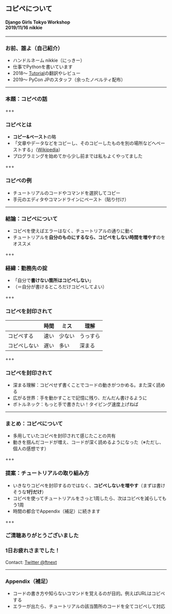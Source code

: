 ## コピペについて
#### Django Girls Tokyo Workshop<br>2019/11/16 nikkie

---

### お前、誰よ（自己紹介）

- ハンドルネーム nikkie（にっきー）
- 仕事でPythonを書いています
- 2018〜 [Tutorial](https://tutorial.djangogirls.org/ja/)の翻訳やレビュー
- 2019〜 PyCon JPのスタッフ（余ったノベルティ配布）

---

### 本題：コピペの話

+++

### コピペとは

- **コピー&ペースト**の略
- 「文章やデータなどをコピーし、そのコピーしたものを別の場所などへペーストする」（[Wikipedia](https://ja.wikipedia.org/wiki/%E3%82%B3%E3%83%94%E3%83%BC%E3%83%BB%E3%82%A2%E3%83%B3%E3%83%89%E3%83%BB%E3%83%9A%E3%83%BC%E3%82%B9%E3%83%88)）
- プログラミングを始めてから少し前までは私もよくやってました

+++

### コピペの例

- チュートリアルのコードやコマンドを選択してコピー
- 手元のエディタやコマンドラインにペースト（貼り付け）

---

### 結論：コピペについて

- コピペを使えばエラーはなく、チュートリアルの通りに動く
- チュートリアルを**自分のものにするなら、コピペをしない時間を増やす**のをオススメ

+++

### 経緯：勤務先の掟

- 「自分で**書けない箇所はコピペしない**」
- （＝自分が書けるところだけコピペしてよい）

+++

### コピペを封印されて

&nbsp; | 時間 | ミス | 理解
----- | ----- | ----- | -----
コピペする | 速い | 少ない | うっすら
コピペしない | 遅い | 多い | 深まる

+++

### コピペを封印されて

- 深まる理解：コピペせず書くことでコードの動きがつかめる。また深く読める
- 広がる世界：手を動かすことで記憶に残り、だんだん書けるように
- ボトルネック：もっと手で書きたい！タイピング速度上げねば

---

### まとめ：コピペについて

- 多用していたコピペを封印されて感じたことの共有
- 動きを掴んだコードが増え、コードが深く読めるようになった（※ただし、個人の感想です）

+++

### 提案：チュートリアルの取り組み方

- いきなりコピペを封印するのではなく、**コピペしないを増やす**（まずは書けそうな**1行だけ**）
- コピペを使ってチュートリアルをさっと1周したら、次はコピペを減らしてもう1周
- 時間の都合でAppendix（補足）に続きます

+++

### ご清聴ありがとうございました
### 1日お疲れさまでした！
Contact: [Twitter @ftnext](https://twitter.com/ftnext)

---

### Appendix（補足）

- コードの書き方や知らないコマンドを覚えるのが目的。例えばURLはコピペする
- エラーが出たら、チュートリアルの該当箇所のコードを全てコピペして対応
